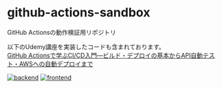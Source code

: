 # github-actions-sandbox

GitHub Actionsの動作検証用リポジトリ  

以下のUdemy講座を実装したコードも含まれております。  
[GitHub Actionsで学ぶCI/CD入門―ビルド・デプロイの基本からAPI自動テスト・AWSへの自動デプロイまで](https://www.udemy.com/course/cicd-with-github-actions)


[![backend](https://github.com/nyuusen/udemy-github-actions/actions/workflows/backend.yml/badge.svg)](https://github.com/nyuusen/udemy-github-actions/actions/workflows/backend.yml)
[![frontend](https://github.com/nyuusen/udemy-github-actions/actions/workflows/frontend.yml/badge.svg?branch=main)](https://github.com/nyuusen/udemy-github-actions/actions/workflows/frontend.yml)
